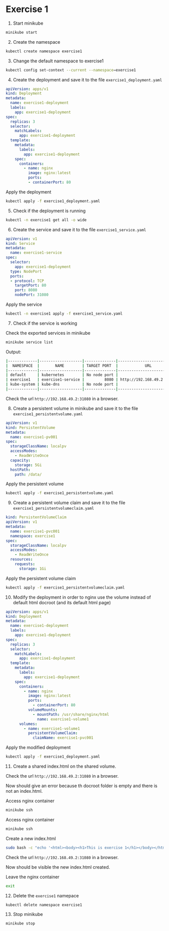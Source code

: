 # Exercise 1

1. Start minikube 

```sh
minikube start
```

2. Create the namespace

```sh
kubectl create namespace exercise1
```

3. Change the default namespace to exercise1

```sh
kubectl config set-context --current --namespace=exercise1
```

4. Create the deployment and save it to the file ```exercise1_deployment.yaml```

```yaml
apiVersion: apps/v1
kind: Deployment
metadata:
  name: exercise1-deployment
  labels:
    app: exercise1-deployment
spec:
  replicas: 3
  selector:
    matchLabels:
      app: exercise1-deployment
  template:
    metadata:
      labels:
        app: exercise1-deployment
    spec:
      containers:
        - name: nginx
          image: nginx:latest
          ports:
          - containerPort: 80
```

Apply the deployment

```sh
kubectl apply -f exercise1_deployment.yaml
```

5. Check if the deployment is running

```sh
kubectl -n exercise1 get all -o wide
```

6. Create the service and save it to the file ```exercise1_service.yaml```

```yaml
apiVersion: v1
kind: Service
metadata:
  name: exercise1-service
spec:
  selector:
    app: exercise1-deployment
  type: NodePort
  ports:
  - protocol: TCP
    targetPort: 80
    port: 8080
    nodePort: 31080
```

Apply the service

```sh
kubectl -n exercise1 apply -f exercise1_service.yaml
```

7. Check if the service is working

Check the exported services in minikube

```sh
minikube service list
```

Output:

```sh
|-------------|-------------------|--------------|---------------------------|
|  NAMESPACE  |       NAME        | TARGET PORT  |            URL            |
|-------------|-------------------|--------------|---------------------------|
| default     | kubernetes        | No node port |                           |
| exercise1   | exercise1-service |         8080 | http://192.168.49.2:31080 |
| kube-system | kube-dns          | No node port |                           |
|-------------|-------------------|--------------|---------------------------|
```

Check the url ```http://192.168.49.2:31080``` in a browser.

8. Create a persistent volume in minikube and save it to the file ```exercise1_persistentvolume.yaml```

```yaml
apiVersion: v1
kind: PersistentVolume
metadata:
  name: exercise1-pv001
spec:
  storageClassName: localpv
  accessModes:
    - ReadWriteOnce
  capacity:
    storage: 5Gi
  hostPath:
    path: /data/
```

Apply the persistent volume

```sh
kubectl apply -f exercise1_persistentvolume.yaml
```

9. Create a persistent volume claim and save it to the file ```exercise1_persistentvolumeclaim.yaml```

```yaml
kind: PersistentVolumeClaim
apiVersion: v1
metadata:
  name: exercise1-pvc001
  namespace: exercise1
spec:
  storageClassName: localpv
  accessModes:
    - ReadWriteOnce
  resources:
    requests:
      storage: 1Gi
```

Apply the persistent volume claim

```sh
kubectl apply -f exercise1_persistentvolumeclaim.yaml
```

10. Modify the deployment in order to nginx use the volume instead of default html docroot (and its default html page)

```yaml
apiVersion: apps/v1
kind: Deployment
metadata:
  name: exercise1-deployment
  labels:
    app: exercise1-deployment
spec:
  replicas: 3
  selector:
    matchLabels:
      app: exercise1-deployment
  template:
    metadata:
      labels:
        app: exercise1-deployment
    spec:
      containers:
        - name: nginx
          image: nginx:latest
          ports:
            - containerPort: 80
          volumeMounts:
            - mountPath: /usr/share/nginx/html
              name: exercise1-volume1
      volumes:
        - name: exercise1-volume1
          persistentVolumeClaim:
            claimName: exercise1-pvc001              
```

Apply the modified deployment

```sh
kubectl apply -f exercise1_deployment.yaml
```

11. Create a shared index.html on the shared volume.

Check the url ```http://192.168.49.2:31080``` in a browser.

Now should give an error because th docroot folder is empty and there is not an index.html.

Access nginx container

```sh
minikube ssh
```

Access nginx container

```sh
minikube ssh
```

Create a new index.html

```sh
sudo bash -c "echo '<html><body><h1>This is exercise 1</h1></body></html>' > /data/index.html"
```

Check the url ```http://192.168.49.2:31080``` in a browser.

Now should be visible the new index.html created.

Leave the nginx container

```sh
exit
```

12. Delete the ```exercise1``` namepace

```sh
kubectl delete namespace exercise1
```

13. Stop minikube

```sh
minikube stop
```

